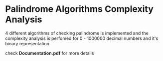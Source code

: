 # Palindrome Algorithms Complexity Analysis

4 different algorithms of checking palindrome is implemented and the complexity analysis is perfomed for 0 - 1000000 decimal numbers and it's binary representation

check **Documentation.pdf** for more details
